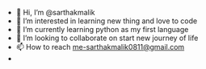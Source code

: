 - 👋 Hi, I’m @sarthakmalik
- 👀 I’m interested in learning new thing and love to code
- 🌱 I’m currently learning python as my first language
- 💞️ I’m looking to collaborate on start new journey of life
- 📫 How to reach me-sarthakmalik0811@gmail.com
- 

<!---
sarthakmalik01/sarthakmalik01 is a ✨ special ✨ repository because its `README.md` (this file) appears on your GitHub profile.
You can click the Preview link to take a look at your changes.
--->
